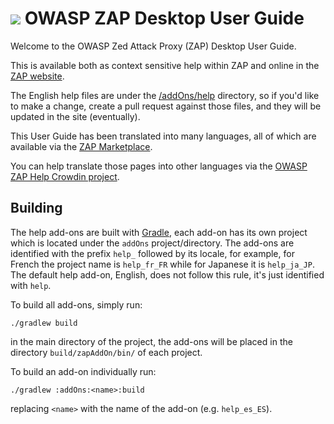 # [![](https://raw.githubusercontent.com/wiki/zaproxy/zaproxy/images/zap32x32.png)](https://www.zaproxy.org/) OWASP ZAP Desktop User Guide

Welcome to the OWASP Zed Attack Proxy (ZAP) Desktop User Guide.

This is available both as context sensitive help within ZAP and online in the [ZAP website](https://www.zaproxy.org/docs/desktop/).

The English help files are under the [/addOns/help](https://github.com/zaproxy/zap-core-help/tree/main/addOns/help) directory, so if you'd like to make a change, create a pull request against those files, and they will be updated in the site (eventually).

This User Guide has been translated into many languages, all of which are available via the [ZAP Marketplace](https://www.zaproxy.org/addons/).

You can help translate those pages into other languages via the [OWASP ZAP Help Crowdin project](https://crowdin.com/project/owasp-zap-help).

## Building

The help add-ons are built with [Gradle], each add-on has its own project which is located under the `addOns` project/directory.
The add-ons are identified with the prefix `help_` followed by its locale, for example, for French the project name is `help_fr_FR`
while for Japanese it is `help_ja_JP`. The default help add-on, English, does not follow this rule, it's just identified with `help`.

To build all add-ons, simply run:

    ./gradlew build

in the main directory of the project, the add-ons will be placed in the directory `build/zapAddOn/bin/` of each project.

To build an add-on individually run:

    ./gradlew :addOns:<name>:build

replacing `<name>` with the name of the add-on (e.g. `help_es_ES`).


[Gradle]: https://gradle.org/
